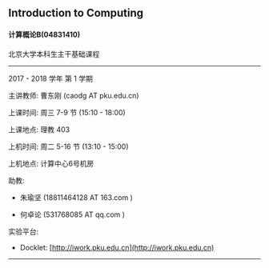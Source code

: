 ## Introduction to Computing

#### 计算概论B(04831410)

北京大学本科生主干基础课程

----

2017 - 2018 学年 第 1 学期


主讲教师: 曹东刚 (caodg AT pku.edu.cn)

上课时间: 周三 7-9 节 (15:10 - 18:00)

上课地点: 理教 403

上机时间: 周二 5-16 节 (13:10 - 15:00)

上机地点: 计算中心6号机房

助教:

- 朱瑜坚 (18811464128 AT 163.com )

- 何卓论 (531768085 AT qq.com )


实验平台:

- Docklet: [http://iwork.pku.edu.cn](http://iwork.pku.edu.cn)

----

<!--
[作业1 分配结果发布](hw1-pair.md) . Mar 17, 2016
[作业2 发布](hw.md#作业2). Mar 17, 2016
[作业2](hw2.md) 发布. Apr 14, 2016
[大作业](hw.md#大作业) 发布. Mar 31, 2016
    技术报告报名截止: 2016年4月10日23:55分, 详见[这里](hw-proj.md)。
    大作业开始确定题目，每个题目限20人选。详见[这里](hw-proj.md)。
5月12日甲方同学将报告第一次项目验收情况，请提前检查乙方同学完成情况. May 5, 2016
    5月26日和6月2日的课程安排请见 [Schedule](schedule.md). May 19, 2016
-->
